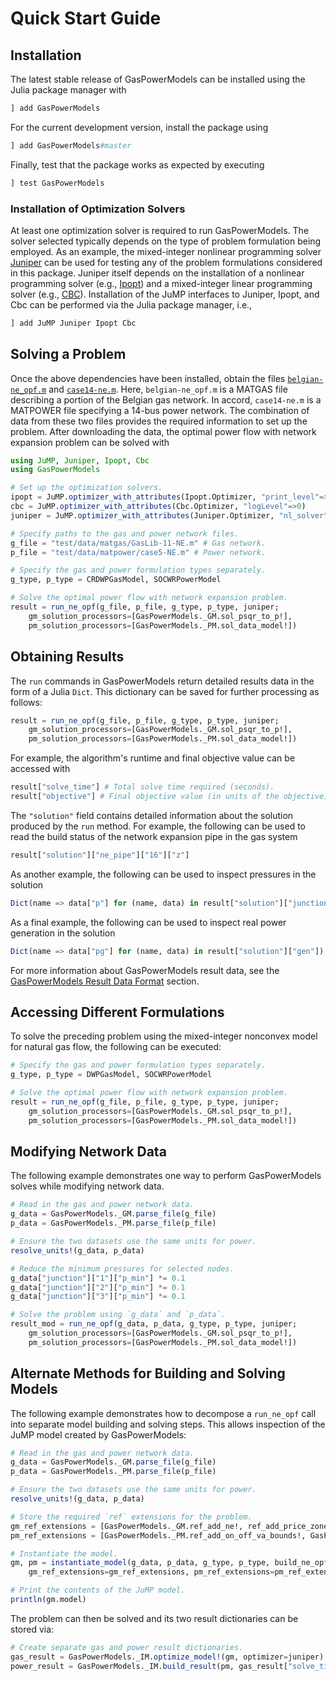 # Quick Start Guide
## Installation
The latest stable release of GasPowerModels can be installed using the Julia package manager with
```julia
] add GasPowerModels
```

For the current development version, install the package using
```julia
] add GasPowerModels#master
```

Finally, test that the package works as expected by executing
```julia
] test GasPowerModels
```

### Installation of Optimization Solvers
At least one optimization solver is required to run GasPowerModels.
The solver selected typically depends on the type of problem formulation being employed.
As an example, the mixed-integer nonlinear programming solver [Juniper](https://github.com/lanl-ansi/Juniper.jl) can be used for testing any of the problem formulations considered in this package.
Juniper itself depends on the installation of a nonlinear programming solver (e.g., [Ipopt](https://github.com/jump-dev/Ipopt.jl)) and a mixed-integer linear programming solver (e.g., [CBC](https://github.com/jump-dev/Cbc.jl)).
Installation of the JuMP interfaces to Juniper, Ipopt, and Cbc can be performed via the Julia package manager, i.e.,

```julia
] add JuMP Juniper Ipopt Cbc
```

## Solving a Problem
Once the above dependencies have been installed, obtain the files [`belgian-ne_opf.m`](https://raw.githubusercontent.com/lanl-ansi/GasPowerModels.jl/master/examples/data/matgas/belgian-ne_opf.m) and [`case14-ne.m`](https://raw.githubusercontent.com/lanl-ansi/GasPowerModels.jl/master/examples/data/matpower/case14-ne.m).
Here, `belgian-ne_opf.m` is a MATGAS file describing a portion of the Belgian gas network.
In accord, `case14-ne.m` is a MATPOWER file specifying a 14-bus power network.
The combination of data from these two files provides the required information to set up the problem.
After downloading the data, the optimal power flow with network expansion problem can be solved with
```julia
using JuMP, Juniper, Ipopt, Cbc
using GasPowerModels

# Set up the optimization solvers.
ipopt = JuMP.optimizer_with_attributes(Ipopt.Optimizer, "print_level"=>0, "sb"=>"yes")
cbc = JuMP.optimizer_with_attributes(Cbc.Optimizer, "logLevel"=>0)
juniper = JuMP.optimizer_with_attributes(Juniper.Optimizer, "nl_solver"=>ipopt, "mip_solver"=>cbc)

# Specify paths to the gas and power network files.
g_file = "test/data/matgas/GasLib-11-NE.m" # Gas network.
p_file = "test/data/matpower/case5-NE.m" # Power network.

# Specify the gas and power formulation types separately.
g_type, p_type = CRDWPGasModel, SOCWRPowerModel

# Solve the optimal power flow with network expansion problem.
result = run_ne_opf(g_file, p_file, g_type, p_type, juniper;
    gm_solution_processors=[GasPowerModels._GM.sol_psqr_to_p!],
    pm_solution_processors=[GasPowerModels._PM.sol_data_model!])
```

## Obtaining Results
The `run` commands in GasPowerModels return detailed results data in the form of a Julia `Dict`.
This dictionary can be saved for further processing as follows:
```julia
result = run_ne_opf(g_file, p_file, g_type, p_type, juniper;
    gm_solution_processors=[GasPowerModels._GM.sol_psqr_to_p!],
    pm_solution_processors=[GasPowerModels._PM.sol_data_model!])
```

For example, the algorithm's runtime and final objective value can be accessed with
```julia
result["solve_time"] # Total solve time required (seconds).
result["objective"] # Final objective value (in units of the objective).
```

The `"solution"` field contains detailed information about the solution produced by the `run` method.
For example, the following can be used to read the build status of the network expansion pipe in the gas system
```julia
result["solution"]["ne_pipe"]["16"]["z"]
```
As another example, the following can be used to inspect pressures in the solution
```julia
Dict(name => data["p"] for (name, data) in result["solution"]["junction"])
```
As a final example, the following can be used to inspect real power generation in the solution
```julia
Dict(name => data["pg"] for (name, data) in result["solution"]["gen"])
```

For more information about GasPowerModels result data, see the [GasPowerModels Result Data Format](@ref) section.

## Accessing Different Formulations
To solve the preceding problem using the mixed-integer nonconvex model for natural gas flow, the following can be executed:
```julia
# Specify the gas and power formulation types separately.
g_type, p_type = DWPGasModel, SOCWRPowerModel

# Solve the optimal power flow with network expansion problem.
result = run_ne_opf(g_file, p_file, g_type, p_type, juniper;
    gm_solution_processors=[GasPowerModels._GM.sol_psqr_to_p!],
    pm_solution_processors=[GasPowerModels._PM.sol_data_model!])
```

## Modifying Network Data
The following example demonstrates one way to perform GasPowerModels solves while modifying network data.
```julia
# Read in the gas and power network data.
g_data = GasPowerModels._GM.parse_file(g_file)
p_data = GasPowerModels._PM.parse_file(p_file)

# Ensure the two datasets use the same units for power.
resolve_units!(g_data, p_data)

# Reduce the minimum pressures for selected nodes.
g_data["junction"]["1"]["p_min"] *= 0.1
g_data["junction"]["2"]["p_min"] *= 0.1
g_data["junction"]["3"]["p_min"] *= 0.1

# Solve the problem using `g_data` and `p_data`.
result_mod = run_ne_opf(g_data, p_data, g_type, p_type, juniper;
    gm_solution_processors=[GasPowerModels._GM.sol_psqr_to_p!],
    pm_solution_processors=[GasPowerModels._PM.sol_data_model!])
```

## Alternate Methods for Building and Solving Models
The following example demonstrates how to decompose a `run_ne_opf` call into separate model building and solving steps.
This allows inspection of the JuMP model created by GasPowerModels:
```julia
# Read in the gas and power network data.
g_data = GasPowerModels._GM.parse_file(g_file)
p_data = GasPowerModels._PM.parse_file(p_file)

# Ensure the two datasets use the same units for power.
resolve_units!(g_data, p_data)

# Store the required `ref` extensions for the problem.
gm_ref_extensions = [GasPowerModels._GM.ref_add_ne!, ref_add_price_zones!]
pm_ref_extensions = [GasPowerModels._PM.ref_add_on_off_va_bounds!, GasPowerModels._PM.ref_add_ne_branch!]

# Instantiate the model.
gm, pm = instantiate_model(g_data, p_data, g_type, p_type, build_ne_opf,
    gm_ref_extensions=gm_ref_extensions, pm_ref_extensions=pm_ref_extensions)

# Print the contents of the JuMP model.
println(gm.model)
```

The problem can then be solved and its two result dictionaries can be stored via:
```julia
# Create separate gas and power result dictionaries.
gas_result = GasPowerModels._IM.optimize_model!(gm, optimizer=juniper)
power_result = GasPowerModels._IM.build_result(pm, gas_result["solve_time"])
```
